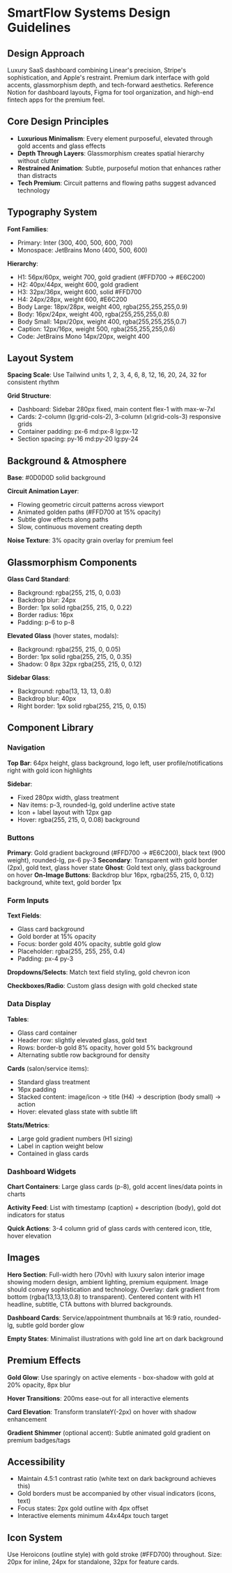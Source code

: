 # SmartFlow Systems Design Guidelines

## Design Approach
Luxury SaaS dashboard combining Linear's precision, Stripe's sophistication, and Apple's restraint. Premium dark interface with gold accents, glassmorphism depth, and tech-forward aesthetics. Reference Notion for dashboard layouts, Figma for tool organization, and high-end fintech apps for the premium feel.

## Core Design Principles
- **Luxurious Minimalism**: Every element purposeful, elevated through gold accents and glass effects
- **Depth Through Layers**: Glassmorphism creates spatial hierarchy without clutter
- **Restrained Animation**: Subtle, purposeful motion that enhances rather than distracts
- **Tech Premium**: Circuit patterns and flowing paths suggest advanced technology

## Typography System

**Font Families**:
- Primary: Inter (300, 400, 500, 600, 700)
- Monospace: JetBrains Mono (400, 500, 600)

**Hierarchy**:
- H1: 56px/60px, weight 700, gold gradient (#FFD700 → #E6C200)
- H2: 40px/44px, weight 600, gold gradient
- H3: 32px/36px, weight 600, solid #FFD700
- H4: 24px/28px, weight 600, #E6C200
- Body Large: 18px/28px, weight 400, rgba(255,255,255,0.9)
- Body: 16px/24px, weight 400, rgba(255,255,255,0.8)
- Body Small: 14px/20px, weight 400, rgba(255,255,255,0.7)
- Caption: 12px/16px, weight 500, rgba(255,255,255,0.6)
- Code: JetBrains Mono 14px/20px, weight 400

## Layout System

**Spacing Scale**: Use Tailwind units 1, 2, 3, 4, 6, 8, 12, 16, 20, 24, 32 for consistent rhythm

**Grid Structure**:
- Dashboard: Sidebar 280px fixed, main content flex-1 with max-w-7xl
- Cards: 2-column (lg:grid-cols-2), 3-column (xl:grid-cols-3) responsive grids
- Container padding: px-6 md:px-8 lg:px-12
- Section spacing: py-16 md:py-20 lg:py-24

## Background & Atmosphere

**Base**: #0D0D0D solid background

**Circuit Animation Layer**:
- Flowing geometric circuit patterns across viewport
- Animated golden paths (#FFD700 at 15% opacity)
- Subtle glow effects along paths
- Slow, continuous movement creating depth

**Noise Texture**: 3% opacity grain overlay for premium feel

## Glassmorphism Components

**Glass Card Standard**:
- Background: rgba(255, 215, 0, 0.03)
- Backdrop blur: 24px
- Border: 1px solid rgba(255, 215, 0, 0.22)
- Border radius: 16px
- Padding: p-6 to p-8

**Elevated Glass** (hover states, modals):
- Background: rgba(255, 215, 0, 0.05)
- Border: 1px solid rgba(255, 215, 0, 0.35)
- Shadow: 0 8px 32px rgba(255, 215, 0, 0.12)

**Sidebar Glass**:
- Background: rgba(13, 13, 13, 0.8)
- Backdrop blur: 40px
- Right border: 1px solid rgba(255, 215, 0, 0.15)

## Component Library

### Navigation
**Top Bar**: 64px height, glass background, logo left, user profile/notifications right with gold icon highlights

**Sidebar**: 
- Fixed 280px width, glass treatment
- Nav items: p-3, rounded-lg, gold underline active state
- Icon + label layout with 12px gap
- Hover: rgba(255, 215, 0, 0.08) background

### Buttons
**Primary**: Gold gradient background (#FFD700 → #E6C200), black text (900 weight), rounded-lg, px-6 py-3
**Secondary**: Transparent with gold border (2px), gold text, glass hover state
**Ghost**: Gold text only, glass background on hover
**On-Image Buttons**: Backdrop blur 16px, rgba(255, 215, 0, 0.12) background, white text, gold border 1px

### Form Inputs
**Text Fields**:
- Glass card background
- Gold border at 15% opacity
- Focus: border gold 40% opacity, subtle gold glow
- Placeholder: rgba(255, 255, 255, 0.4)
- Padding: px-4 py-3

**Dropdowns/Selects**: Match text field styling, gold chevron icon

**Checkboxes/Radio**: Custom glass design with gold checked state

### Data Display
**Tables**:
- Glass card container
- Header row: slightly elevated glass, gold text
- Rows: border-b gold 8% opacity, hover gold 5% background
- Alternating subtle row background for density

**Cards** (salon/service items):
- Standard glass treatment
- 16px padding
- Stacked content: image/icon → title (H4) → description (body small) → action
- Hover: elevated glass state with subtle lift

**Stats/Metrics**:
- Large gold gradient numbers (H1 sizing)
- Label in caption weight below
- Contained in glass cards

### Dashboard Widgets
**Chart Containers**: Large glass cards (p-8), gold accent lines/data points in charts

**Activity Feed**: List with timestamp (caption) + description (body), gold dot indicators for status

**Quick Actions**: 3-4 column grid of glass cards with centered icon, title, hover elevation

## Images

**Hero Section**: Full-width hero (70vh) with luxury salon interior image showing modern design, ambient lighting, premium equipment. Image should convey sophistication and technology. Overlay: dark gradient from bottom (rgba(13,13,13,0.8) to transparent). Centered content with H1 headline, subtitle, CTA buttons with blurred backgrounds.

**Dashboard Cards**: Service/appointment thumbnails at 16:9 ratio, rounded-lg, subtle gold border glow

**Empty States**: Minimalist illustrations with gold line art on dark background

## Premium Effects

**Gold Glow**: Use sparingly on active elements - box-shadow with gold at 20% opacity, 8px blur

**Hover Transitions**: 200ms ease-out for all interactive elements

**Card Elevation**: Transform translateY(-2px) on hover with shadow enhancement

**Gradient Shimmer** (optional accent): Subtle animated gold gradient on premium badges/tags

## Accessibility

- Maintain 4.5:1 contrast ratio (white text on dark background achieves this)
- Gold borders must be accompanied by other visual indicators (icons, text)
- Focus states: 2px gold outline with 4px offset
- Interactive elements minimum 44x44px touch target

## Icon System

Use Heroicons (outline style) with gold stroke (#FFD700) throughout. Size: 20px for inline, 24px for standalone, 32px for feature cards.